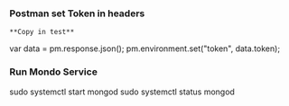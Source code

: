### Postman set Token in headers

    **Copy in test**
var data = pm.response.json();
pm.environment.set("token", data.token);

### Run Mondo Service

sudo systemctl start mongod
sudo systemctl status mongod
